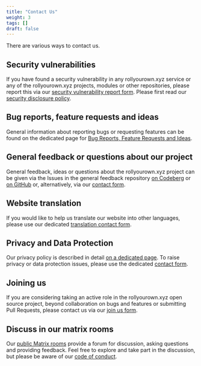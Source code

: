 ```yaml
---
title: "Contact Us"
weight: 3
tags: []
draft: false
---
```

<!--
SPDX-FileCopyrightText: 2022 Wilfred Nicoll <xyzroller@rollyourown.xyz>
SPDX-License-Identifier: CC-BY-SA-4.0
-->

There are various ways to contact us.

<!--more-->

## Security vulnerabilities

If you have found a security vulnerability in any rollyourown.xyz service or any of the rollyourown.xyz projects, modules or other repositories, please report this via our [security vulnerability report form](https://forms.rollyourown.xyz/security-vulnerability). Please first read our [security disclosure policy](/collaborate/security_vulnerabilities/#security-disclosure-policy).

## Bug reports, feature requests and ideas

General information about reporting bugs or requesting features can be found on the dedicated page for [Bug Reports, Feature Requests and Ideas](/collaborate/bug_reports_feature_requests_ideas).

## General feedback or questions about our project

General feedback, ideas or questions about the rollyourown.xyz project can be given via the Issues in the general feedback repository [on Codeberg](https://codeberg.org/rollyourown-xyz/general-feedback/issues) or [on GitHub](https://github.com/rollyourown-xyz/general-feedback/issues) or, alternatively, via our [contact form](https://forms.rollyourown.xyz/contact-us).

## Website translation

If you would like to help us translate our website into other languages, please use our dedicated [translation contact form](https://forms.rollyourown.xyz/translation).

## Privacy and Data Protection

Our privacy policy is described in detail [on a dedicated page](about/privacy_policy). To raise privacy or data protection issues, please use the dedicated [contact form](https://forms.rollyourown.xyz/data-protection).

## Joining us

If you are considering taking an active role in the rollyourown.xyz open source project, beyond collaboration on bugs and features or submitting Pull Requests, please contact us via our [join us form](https://forms.rollyourown.xyz/join-us).

## Discuss in our matrix rooms

Our [public Matrix rooms](/about/public_matrix_rooms) provide a forum for discussion, asking questions and providing feedback. Feel free to explore and take part in the discussion, but please be aware of our [code of conduct](/about/code_of_conduct).
